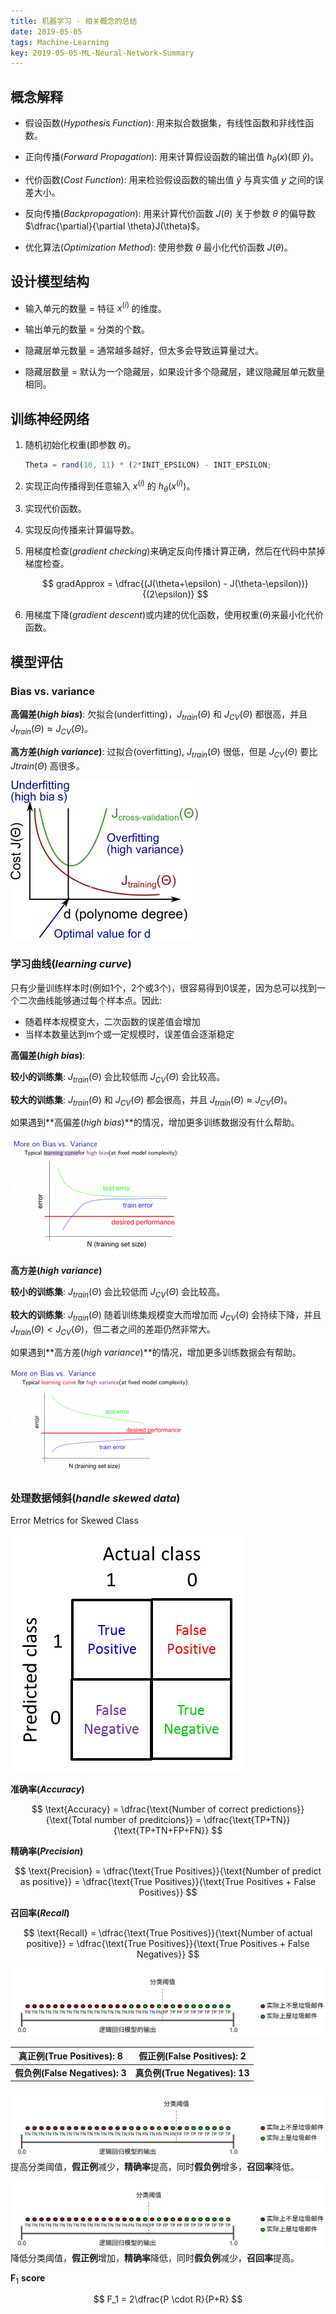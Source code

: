 ```yaml
---
title: 机器学习 - 相关概念的总结
date: 2019-05-05
tags: Machine-Learning
key: 2019-05-05-ML-Neural-Network-Summary
---
```


## 概念解释

- 假设函数(_Hypothesis Function_): 用来拟合数据集，有线性函数和非线性函数。

- 正向传播(_Forward Propagation_): 用来计算假设函数的输出值 $h_\theta(x)$(即 $\hat{y}$)。

- 代价函数(_Cost Function_): 用来检验假设函数的输出值 $\hat{y}$ 与真实值 $y$ 之间的误差大小。

- 反向传播(_Backpropagation_): 用来计算代价函数 $J(\theta)$ 关于参数 $\theta$ 的偏导数 $\dfrac{\partial}{\partial \theta}J(\theta)$。

- 优化算法(_Optimization Method_): 使用参数 $\theta$ 最小化代价函数 $J(\theta)$。

<!--more-->

## 设计模型结构

- 输入单元的数量 = 特征 $x^{(i)}$ 的维度。

- 输出单元的数量 = 分类的个数。

- 隐藏层单元数量 = 通常越多越好，但太多会导致运算量过大。

- 隐藏层数量 = 默认为一个隐藏层，如果设计多个隐藏层，建议隐藏层单元数量相同。

## 训练神经网络

1. 随机初始化权重(即参数 $\theta$)。

    ```octave
    Theta = rand(10, 11) * (2*INIT_EPSILON) - INIT_EPSILON;
    ```

2. 实现正向传播得到任意输入 $x^{(i)}$ 的 $h_\theta(x^{(i)})$。

3. 实现代价函数。

4. 实现反向传播来计算偏导数。

5. 用梯度检查(_gradient checking_)来确定反向传播计算正确，然后在代码中禁掉梯度检查。

    $$
    gradApprox = \dfrac{(J(\theta+\epsilon) - J(\theta-\epsilon))}{(2\epsilon)}
    $$

6. 用梯度下降(_gradient descent_)或内建的优化函数，使用权重($\theta$)来最小化代价函数。

## 模型评估

### Bias vs. variance

**高偏差(_high bias_)**: 欠拟合(underfitting)，$J_{train}(\Theta)$ 和 $J_{CV}(\Theta)$ 都很高，并且 $J_{train}(\Theta) \approx J_{CV}(\Theta)$。

**高方差(_high variance_)**: 过拟合(overfitting), $J_{train}(\Theta)$ 很低，但是 $J_{CV}(\Theta)$ 要比 $J{train}(\Theta)$ 高很多。

![bias vs. variance](/assets/images/machine-learning/bias_vs_variance.png)

### 学习曲线(_learning curve_)

只有少量训练样本时(例如1个，2个或3个)，很容易得到0误差，因为总可以找到一个二次曲线能够通过每个样本点。因此:

- 随着样本规模变大，二次函数的误差值会增加
- 当样本数量达到m个或一定规模时，误差值会逐渐稳定

**高偏差(_high bias_)**:

**较小的训练集**: $J_{train}(\Theta)$ 会比较低而 $J_{CV}(\Theta)$ 会比较高。

**较大的训练集**: $J_{train}(\Theta)$ 和 $J_{CV}(\Theta)$ 都会很高，并且 $J_{train}(\Theta) \approx J_{CV}(\Theta)$。

如果遇到**高偏差(_high bias_)**的情况，增加更多训练数据没有什么帮助。

![high bias](/assets/images/machine-learning/high_bias.png)

**高方差(_high variance_)**

**较小的训练集**: $J_{train}(\Theta)$ 会比较低而 $J_{CV}(\Theta)$ 会比较高。

**较大的训练集**: $J_{train}(\Theta)$ 随着训练集规模变大而增加而 $J_{CV}(\Theta)$ 会持续下降，并且 $J_{train}(\Theta) \lt J_{CV}(\Theta)$，但二者之间的差距仍然非常大。

如果遇到**高方差(_high variance_)**的情况，增加更多训练数据会有帮助。

![high variance](/assets/images/machine-learning/high_variance.png)

### 处理数据倾斜(_handle skewed data_)

Error Metrics for Skewed Class

![precision and recall](/assets/images/machine-learning/precision_and_recall.png)

**准确率(_Accuracy_)**

$$
\text{Accuracy} = \dfrac{\text{Number of correct predictions}}{\text{Total number of preditcions}} = \dfrac{\text{TP+TN}}{\text{TP+TN+FP+FN}}
$$

**精确率(_Precision_)**

$$
\text{Precision} = \dfrac{\text{True Positives}}{\text{Number of predict as positive}} = \dfrac{\text{True Positives}}{\text{True Positives + False Positives}}
$$

**召回率(_Recall_)**

$$
\text{Recall} = \dfrac{\text{True Positives}}{\text{Number of actual positive}} = \dfrac{\text{True Positives}}{\text{True Positives + False Negatives}}
$$

![precision vs recal base](/assets/images/machine-learning/precision_vs_recall_base.svg)

|   真正例(True Positives): 8    |   假正例(False Positives): 2   |
| :----------------------------: | :----------------------------: |
| **假负例(False Negatives): 3** | **真负例(True Negatives): 13** |

![precision vs recal raise threshold](/assets/images/machine-learning/precision_vs_recall_raise_threshold.svg)
提高分类阈值，**假正例**减少，**精确率**提高，同时**假负例**增多，**召回率**降低。

![precision vs recal lower threshold](/assets/images/machine-learning/precision_vs_recall_lower_threshold.svg)
降低分类阈值，**假正例**增加，**精确率**降低，同时**假负例**减少，**召回率**提高。

$\boldsymbol F_1$ **score**

$$
F_1 = 2\dfrac{P \cdot R}{P+R}
$$
